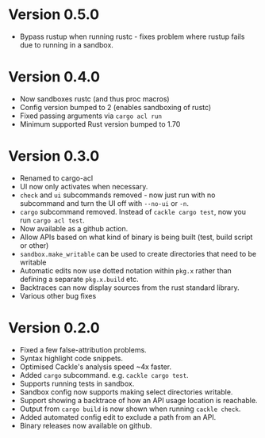 # Version 0.5.0
* Bypass rustup when running rustc - fixes problem where rustup fails due to running in a sandbox.

# Version 0.4.0
* Now sandboxes rustc (and thus proc macros)
* Config version bumped to 2 (enables sandboxing of rustc)
* Fixed passing arguments via `cargo acl run`
* Minimum supported Rust version bumped to 1.70

# Version 0.3.0
* Renamed to cargo-acl
* UI now only activates when necessary.
* `check` and `ui` subcommands removed - now just run with no subcommand and turn the UI off with
  `--no-ui` or `-n`.
* `cargo` subcommand removed. Instead of `cackle cargo test`, now you run `cargo acl test`.
* Now available as a github action.
* Allow APIs based on what kind of binary is being built (test, build script or other)
* `sandbox.make_writable` can be used to create directories that need to be writable
* Automatic edits now use dotted notation within `pkg.x` rather than defining a separate
  `pkg.x.build` etc.
* Backtraces can now display sources from the rust standard library.
* Various other bug fixes

# Version 0.2.0
* Fixed a few false-attribution problems.
* Syntax highlight code snippets.
* Optimised Cackle's analysis speed ~4x faster.
* Added `cargo` subcommand. e.g. `cackle cargo test`.
* Supports running tests in sandbox.
* Sandbox config now supports making select directories writable.
* Support showing a backtrace of how an API usage location is reachable.
* Output from `cargo build` is now shown when running `cackle check`.
* Added automated config edit to exclude a path from an API.
* Binary releases now available on github.
